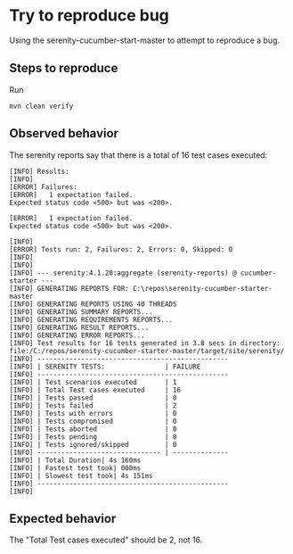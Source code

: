 # Try to reproduce bug

Using the serenity-cucumber-start-master to attempt to reproduce a bug.

## Steps to reproduce

Run

```shell
mvn clean verify
```

## Observed behavior

The serenity reports say that there is a total of 16 test cases executed:

```shell
[INFO] Results:
[INFO]
[ERROR] Failures: 
[ERROR]   1 expectation failed.
Expected status code <500> but was <200>.

[ERROR]   1 expectation failed.
Expected status code <500> but was <200>.

[INFO]
[ERROR] Tests run: 2, Failures: 2, Errors: 0, Skipped: 0
[INFO]
[INFO] 
[INFO] --- serenity:4.1.20:aggregate (serenity-reports) @ cucumber-starter ---
[INFO] GENERATING REPORTS FOR: C:\repos\serenity-cucumber-starter-master
[INFO] GENERATING REPORTS USING 40 THREADS
[INFO] GENERATING SUMMARY REPORTS...
[INFO] GENERATING REQUIREMENTS REPORTS...
[INFO] GENERATING RESULT REPORTS...
[INFO] GENERATING ERROR REPORTS...
[INFO] Test results for 16 tests generated in 3.8 secs in directory: file:/C:/repos/serenity-cucumber-starter-master/target/site/serenity/
[INFO] ------------------------------------------------
[INFO] | SERENITY TESTS:               | FAILURE
[INFO] ------------------------------------------------
[INFO] | Test scenarios executed       | 1
[INFO] | Total Test cases executed     | 16
[INFO] | Tests passed                  | 0
[INFO] | Tests failed                  | 2
[INFO] | Tests with errors             | 0
[INFO] | Tests compromised             | 0
[INFO] | Tests aborted                 | 0
[INFO] | Tests pending                 | 0
[INFO] | Tests ignored/skipped         | 0
[INFO] ------------------------------- | --------------
[INFO] | Total Duration| 4s 160ms
[INFO] | Fastest test took| 000ms
[INFO] | Slowest test took| 4s 151ms
[INFO] ------------------------------------------------
[INFO]

```

## Expected behavior

The "Total Test cases executed" should be 2, not 16.

 